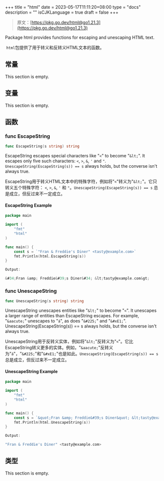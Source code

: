 +++
title = "html"
date = 2023-05-17T11:11:20+08:00
type = "docs"
description = ""
isCJKLanguage = true
draft = false
+++
> 原文：[https://pkg.go.dev/html@go1.21.3](https://pkg.go.dev/html@go1.21.3)

Package html provides functions for escaping and unescaping HTML text.

​	`html`包提供了用于转义和反转义HTML文本的函数。


## 常量 

This section is empty.

## 变量

This section is empty.

## 函数

### func EscapeString 

``` go 
func EscapeString(s string) string
```

EscapeString escapes special characters like "`<`" to become "`&lt;`". It escapes only five such characters: `<`, `>`, `&`, `'` and `"`. `UnescapeString(EscapeString(s)) == s` always holds, but the converse isn't always true.

​	EscapeString用于转义HTML文本中的特殊字符，例如将"`<`"转义为"`&lt;`"。它只转义五个特殊字符： `<`, `>`, `&`, `'` 和 `"`。`UnescapeString(EscapeString(s)) == s` 总是成立，但反过来不一定成立。

#### EscapeString Example
``` go 
package main

import (
	"fmt"
	"html"
)

func main() {
	const s = `"Fran & Freddie's Diner" <tasty@example.com>`
	fmt.Println(html.EscapeString(s))
}

Output:

&#34;Fran &amp; Freddie&#39;s Diner&#34; &lt;tasty@example.com&gt;
```

### func UnescapeString 

``` go 
func UnescapeString(s string) string
```

UnescapeString unescapes entities like "`&lt;`" to become "`<`". It unescapes a larger range of entities than EscapeString escapes. For example, "`&aacute;`" unescapes to "`á`", as does "`&#225;`" and "`&#xE1;`". UnescapeString(EscapeString(s)) == s always holds, but the converse isn't always true.

​	UnescapeString用于反转义实体，例如将"`&lt;`"反转义为"`<`"。它比EscapeString转义更多的实体。例如，"`&aacute;`"反转义为"`á`"，"`&#225;`"和"`&#xE1;`"也是如此。`UnescapeString(EscapeString(s)) == s` 总是成立，但反过来不一定成立。

#### UnescapeString Example
``` go 
package main

import (
	"fmt"
	"html"
)

func main() {
	const s = `&quot;Fran &amp; Freddie&#39;s Diner&quot; &lt;tasty@example.com&gt;`
	fmt.Println(html.UnescapeString(s))
}

Output:

"Fran & Freddie's Diner" <tasty@example.com>
```

## 类型

This section is empty.
